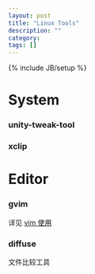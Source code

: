 ```yaml
---
layout: post
title: "Linux Tools"
description: ""
category: 
tags: []
---
```

{% include JB/setup %}


# System

### unity-tweak-tool

### xclip

# Editor

### gvim

详见 [vim 使用]()

### diffuse

文件比较工具





